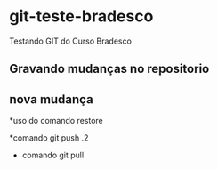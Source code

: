 # git-teste-bradesco
Testando GIT do Curso Bradesco

## Gravando mudanças no repositorio

## nova mudança

*uso do comando restore

*comando git push .2
* comando git pull
